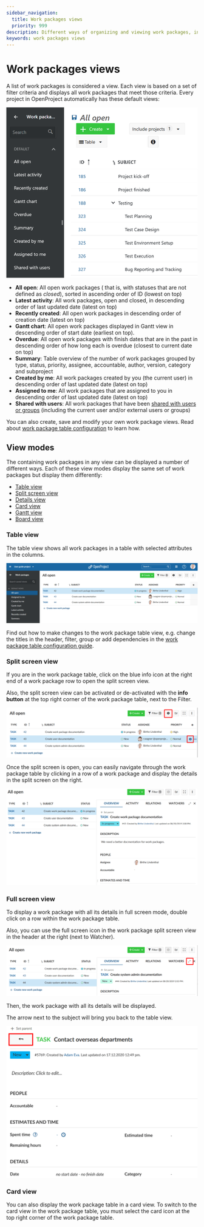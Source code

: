 ```yaml
---
sidebar_navigation:
  title: Work packages views
  priority: 999
description: Different ways of organizing and viewing work packages, including table, split screen, board and Gantt.
keywords: work packages views
---
```


# Work packages views

A list of work packages is considered a view. Each view is based on a set of filter criteria and displays all work packages that meet those criteria. Every project in OpenProject automatically has these default views:

![A list of the default work package views](work-package-views-default.png)

- **All open**: All open work packages ( that is, with statuses that are not defined as _closed_), sorted in ascending order of ID (lowest on top)
- **Latest activity**: All work packages, open and closed, in descending order of last updated date (latest on top)
- **Recently created**: All open work packages in descending order of creation date (latest on top)
- **Gantt chart**: All open work packages displayed in Gantt view in descending order of start date (earliest on top).
- **Overdue**: All open work packages with finish dates that are in the past in descending order of how long each is overdue (closest to current date on top)
- **Summary**: Table overview of the number of work packages grouped by type, status, priority, assignee, accountable, author, version, category and subproject
- **Created by me**: All work packages created by you (the current user) in descending order of last updated date (latest on top)
- **Assigned to me**: All work packages that are assigned to you in descending order of last updated date (latest on top)
- **Shared with users**: All work packages that have been [shared with users or groups](../share-work-packages/) (including the current user and/or external users or groups)

You can also create, save and modify your own work package views. Read about [work package table configuration](../work-package-table-configuration/#save-work-package-views) to learn how.

## View modes

The containing work packages in any view can be displayed a number of different ways. Each of these view modes display the same set of work packages but display them differently:

* [Table view](#table-view)
* [Split screen view](#split-screen-view)
* [Details view](#full-screen-view)
* [Card view](#card-view)
* [Gantt view](../../gantt-chart)
* [Board view](../../../getting-started/boards-introduction/)


### Table view

The table view shows all work packages in a table with selected attributes in the columns.

![1566306576394](1566306576394.png)

Find out how to make changes to the work package table view, e.g. change the titles in the header, filter, group or add dependencies in the [work package table configuration guide](../work-package-table-configuration/).

### Split screen view

If you are in the work package table, click on the blue info icon at the right end of a work package row to open the split screen view.

Also, the split screen view can be activated or de-activated with the **info button** at the top right corner of the work package table, next to the Filter.

![split-screen-icon](split-screen-icon.png)

Once the split screen is open, you can easily navigate through the work package table by clicking in a row of a work package and display the details in the split screen on the right.

![split-screen-view](1566307254418.png)

### Full screen view

To display  a work package with all its details in full screen mode, double click on a row within the work package table.

Also, you can use the full screen icon in the work package split screen view in the header at the right (next to Watcher).

![full-screen-icon](full-screen-icon-1566373903021.png)

Then, the work package with all its details will be displayed. 

The arrow next to the subject will bring you back to the table view. 

![back-to-list-view](image-20201217125332403.png)

### Card view

You can also display the work package table in a card view. To switch to the card view in the work package table, you must select the card icon at the top right corner of the work package table.
